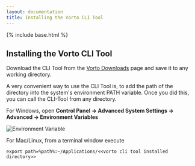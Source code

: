 ```yaml
---
layout: documentation
title: Installing the Vorto CLI Tool
---
```

{% include base.html %}


## Installing the Vorto CLI Tool

Download the CLI Tool from the <a href="{{ base }}/downloads/index.html">Vorto Downloads</a> page and save it to any working directory.

A very convenient way to use the CLI Tool is, to add the path of the directory into the system's environment PATH variable. Once you did this, you can call the CLI-Tool from any directory.

For Windows, open **Control Panel -> Advanced System Settings -> Advanced -> Environment Variables**

![Environment Variable]({{base}}/img/documentation/cli_evnmt_variable.jpg)

For Mac/Linux, from a terminal window execute

	export path=%path%:~/Applications/<<vorto cli tool installed directory>>
